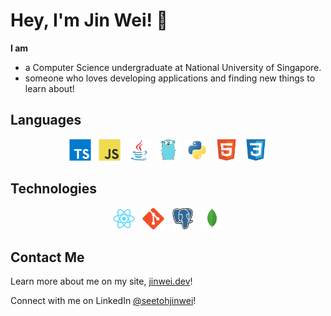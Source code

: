 # Hey, I'm Jin Wei! :wave:

**I am**

- a Computer Science undergraduate at National University of Singapore.
- someone who loves developing applications and finding new things to learn about!

## Languages

<!-- markdownlint-disable MD033 -->
<p align="center">
  <a href="https://www.typescriptlang.org" title="TypeScript"><img src="icons/typescript.svg" height="35" width="auto" /></a>
  &nbsp;
  <a href="https://en.wikipedia.org/wiki/JavaScript" title="JavaScript"><img src="icons/javascript.svg" height="35" width="auto" /></a>
  &nbsp;
  <a href="https://www.java.com/en/" title="Java" ><img src="icons/java.svg" height="35" width="auto" /></a>
  &nbsp;
  <a href="https://go.dev" title="Go" ><img src="icons/go.svg" height="35" width="auto" /></a>
  &nbsp;
  <a href="https://www.python.org" title="Python" ><img src="icons/python.svg" height="35" width="auto" /></a>
  &nbsp;
  <a href="https://en.wikipedia.org/wiki/HTML" title="HTML" ><img src="icons/html.svg" height="35" width="auto" /></a>
  &nbsp;
  <a href="https://en.wikipedia.org/wiki/CSS" title="CSS" ><img src="icons/css.svg" height="35" width="auto" /></a>
</p>
<!-- markdownlint-enable MD033 -->

## Technologies

<!-- markdownlint-disable MD033 -->
<p align="center">
  <a href="https://reactjs.org" title="React"><img src="icons/react.svg" height="35" width="auto" /></a>
  &nbsp;
  <a href="https://git-scm.com" title="Git"><img src="icons/git.svg" height="35" width="auto" /></a>
  &nbsp;
  <a href="https://www.postgresql.org" title="PostgreSQL" ><img src="icons/postgresql.svg" height="35" width="auto" /></a>
  &nbsp;
  <a href="https://www.mongodb.com" title="MongoDB" ><img src="icons/mongodb.svg" height="35" width="auto" /></a>
</p>
<!-- markdownlint-enable MD033 -->

<!-- Icons from https://devicon.dev -->

<!-- Statistics from https://github.com/anuraghazra/github-readme-stats -->
<!-- Compact Top Langs & Count of 8 & github_dark theme -->
<!-- markdownlint-disable MD033 -->
<!--
<p align="center">
  <a href="#" title="GitHub Statistics"><img src="https://github-readme-stats.vercel.app/api/top-langs/?username=seetohjinwei&layout=compact&langs_count=8&theme=github_dark" /></a>
</p>
-->
<!-- markdownlint-enable MD033 -->

## Contact Me

<!-- Note: GitHub's markdown bans opening links in new tab to prevent XSS attacks. So, can't use the target="_blank" trick :/ -->
Learn more about me on my site, [jinwei.dev](https://jinwei.dev/)!

Connect with me on LinkedIn [@seetohjinwei](https://www.linkedin.com/in/seetohjinwei/)!
